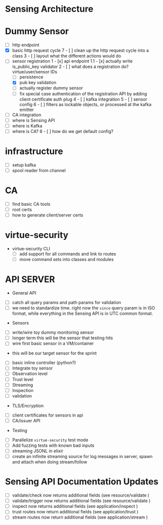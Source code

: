 
# Sensing Architecture


# Dummy Sensor

 - [ ] http endpoint
  - [x] basic http request cycle
7  - [ ] clean up the http request cycle into a class
3  - [ ] layout what the different actions would do
 - [ ] sensor registration
1  - [x] api endpoint
1.1 - [x] actually write is_public_key validator
2  - [ ] what does a registration do? virtue/user/sensor IDs
    - [ ] persistence
	- [x] pub key validation
	- [ ] actually register dummy sensor
   - [ ] fix special case authentication of the registration API by adding client certificate auth plug
4 - [ ] kafka integration
5 - [ ] sensor config
6  - [ ] filters as lockable objects, or processed at the kafka emitter
 - [ ] CA integration
 - [ ] where is Sensing API
 - [ ] where is Kafka
 - [ ] where is CA?
8 - [ ] how do we get default config?
 
# infrastructure

 - [ ] setup kafka
 - [ ] spool reader from channel

# CA
 
 - [ ] find basic CA tools
 - [ ] root certs
 - [ ] how to generate client/server certs
  
# virtue-security


- virtue-security CLI
  - [ ] add support for all commands and link to routes
  - [ ] move command sets into classes and modules
  
# API SERVER

 - General API
  - [ ] catch all query params and path params for validation
   - [ ] we need to standardize time. right now the `since` query param is in ISO format, while everything in the Sensing
         API is in UTC common format.
 - Sensors
  - [ ] write/wire toy dummy monitoring sensor
   - [ ] longer term this will be the sensor that testing hits
  - [ ] wire first basic sensor in a VM/container
   - this will be our target sensor for the sprint
   - [ ] basic inline controller (python?)
  - [ ] Integrate toy sensor
   - [ ] Observation level
   - [ ] Trust level
   - [ ] Streaming
   - [ ] Inspection
   - [ ] validation
 - TLS/Encryption
  - [ ] client certificates for sensors in api
  - [ ] CA/issuer API
 - Testing
  - [ ] Parallelize `virtue-security` test mode
  - [ ] Add fuzzing tests with known bad inputs
  - [ ] streaming JSONL in elixir
   - [ ] create an infinite streaming source for log messages in server, spawn and attach when doing stream/follow
 
# Sensing API Documentation Updates

 - [ ] validate/check now returns additional fields (see resource/validate )
 - [ ] validate/trigger now returns additional fields (see resource/validate )
 - [ ] inspect now returns additional fields (see application/inspect )
 - [ ] trust routes now return additional fields (see application/trust )
 - [ ] stream routes now return additional fields (see application/stream )